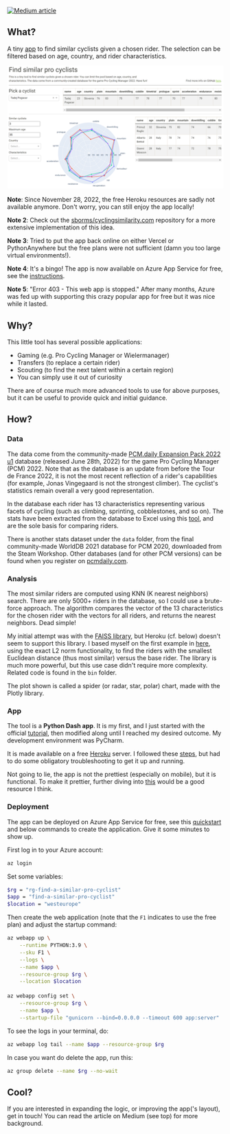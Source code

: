 [![Medium article](https://img.shields.io/badge/Medium-View%20on%20Medium-red?logo=medium)](https://medium.com/@sborms/a-python-app-to-scout-the-next-wout-van-aert-or-tadej-pogacar-1b98ec0c4bc6)

## What?
A tiny [app](https://find-a-similar-pro-cyclist.azurewebsites.net/) to find similar cyclists given a chosen rider. The selection can be filtered based on age, country, and rider characteristics.

<p align="center"> <img src="assets/app.png" alt="app"/> </p>

**Note**: Since November 28, 2022, the free Heroku resources are sadly not available anymore. Don't worry, you can still enjoy the app locally!

**Note 2**: Check out the [sborms/cyclingsimilarity.com](https://github.com/sborms/cyclingsimilarity.com) repository for a more extensive implementation of this idea.

**Note 3**: Tried to put the app back online on either Vercel or PythonAnywhere but the free plans were not sufficient (damn you too large virtual environments!).

**Note 4**: It's a bingo! The app is now available on Azure App Service for free, see the [instructions](#deployment).

**Note 5**: "Error 403 - This web app is stopped." After many months, Azure was fed up with supporting this crazy popular app for free but it was nice while it lasted.

## Why?
This little tool has several possible applications:
- Gaming (e.g. Pro Cycling Manager or Wielermanager)
- Transfers (to replace a certain rider)
- Scouting (to find the next talent within a certain region)
- You can simply use it out of curiosity

There are of course much more advanced tools to use for above purposes, but it can be useful to provide quick and initial guidance.

## How?

### Data
The data come from the community-made [PCM.daily Expansion Pack 2022 u1](https://pcmdaily.com/infusions/pro_download_panel/download.php?did=1145) database (released June 28th, 2022) for the game Pro Cycling Manager (PCM) 2022. Note that as the database is an update from before the Tour de France 2022, it is not the most recent reflection of a rider's capabilities (for example, Jonas Vingegaard is not the strongest climber). The cyclist's statistics remain overall a very good representation.

In the database each rider has 13 characteristics representing various facets of cycling (such as climbing, sprinting, cobblestones, and so on). The stats have been extracted from the database to Excel using this [tool](https://pcmdaily.com/infusions/pro_download_panel/download.php?did=1108), and are the sole basis for comparing riders.

There is another stats dataset under the `data` folder, from the final community-made WorldDB 2021 database for PCM 2020, downloaded from the Steam Workshop. Other databases (and for other PCM versions) can be found when you register on [pcmdaily.com](https://pcmdaily.com/).

### Analysis

The most similar riders are computed using KNN (K nearest neighbors) search. There are only 5000+ riders in the database, so I could use a brute-force approach. The algorithm compares the vector of the 13 characteristics for the chosen rider with the vectors for all riders, and returns the nearest neighbors. Dead simple!

My initial attempt was with the [FAISS library](https://github.com/facebookresearch/faiss), but Heroku (cf. below) doesn't seem to support this library. I based myself on the first example in [here](https://www.pinecone.io/learn/faiss-tutorial/), using the exact L2 norm functionality, to find the riders with the smallest Euclidean distance (thus most similar) versus the base rider. The library is much more powerful, but this use case didn't require more complexity. Related code is found in the `bin` folder.

The plot shown is called a spider (or radar, star, polar) chart, made with the Plotly library.

### App

The tool is a **Python Dash app**. It is my first, and I just started with the official [tutorial](https://dash.plotly.com/installation), then modified along until I reached my desired outcome. My development environment was PyCharm.

It is made available on a free [Heroku](https://www.heroku.com/) server. I followed these [steps](https://www.angela1c.com/posts/2021/09/deploying-dash-apps-to-heroku/), but had to do some obligatory troubleshooting to get it up and running.

Not going to lie, the app is not the prettiest (especially on mobile), but it is functional. To make it prettier, further diving into [this](https://dash-bootstrap-components.opensource.faculty.ai) would be a good resource I think.

### Deployment

The app can be deployed on Azure App Service for free, see this [quickstart](https://learn.microsoft.com/en-us/azure/app-service/quickstart-python) and below commands to create the application. Give it some minutes to show up.

First log in to your Azure account:
```bash
az login
```

Set some variables:
```bash
$rg = "rg-find-a-similar-pro-cyclist"
$app = "find-a-similar-pro-cyclist"
$location = "westeurope"
```

Then create the web application (note that the `F1` indicates to use the free plan) and adjust the startup command:
```bash
az webapp up \
    --runtime PYTHON:3.9 \
    --sku F1 \
    --logs \
    --name $app \
    --resource-group $rg \
    --location $location

az webapp config set \
    --resource-group $rg \
    --name $app \
    --startup-file "gunicorn --bind=0.0.0.0 --timeout 600 app:server"
```

To see the logs in your terminal, do:
```bash
az webapp log tail --name $app --resource-group $rg
```

In case you want do delete the app, run this:
```bash
az group delete --name $rg --no-wait
```

## Cool?

If you are interested in expanding the logic, or improving the app('s layout), get in touch! You can read the article on Medium (see top) for more background.
